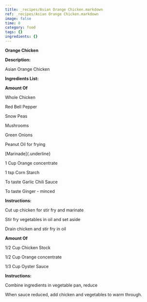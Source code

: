 ```yaml
---
title: _recipes/Asian Orange Chicken.markdown
ref: _recipes/Asian Orange Chicken.markdown
image: false
time: 0
category: food
tags: {}
ingredients: {}
---
```

**Orange Chicken**

**Description:**

Asian Orange Chicken

**Ingredients List:**

**Amount Of**

Whole Chicken

Red Bell Pepper

Snow Peas

Mushrooms

Green Onions

Peanut Oil for frying

[Marinade]{.underline}

1 Cup Orange concentrate

1 tsp Corn Starch

To taste Garlic Chili Sauce

To taste Ginger - minced

**Instructions:**

Cut up chicken for stir fry and marinate

Stir fry vegetables in oil and set aside

Drain chicken and stir fry in oil

**Amount Of**

1/2 Cup Chicken Stock

1/2 Cup Orange concentrate

1/3 Cup Oyster Sauce

**Instructions:**

Combine ingredients in vegetable pan, reduce

When sauce reduced, add chicken and vegetables to warm through.

